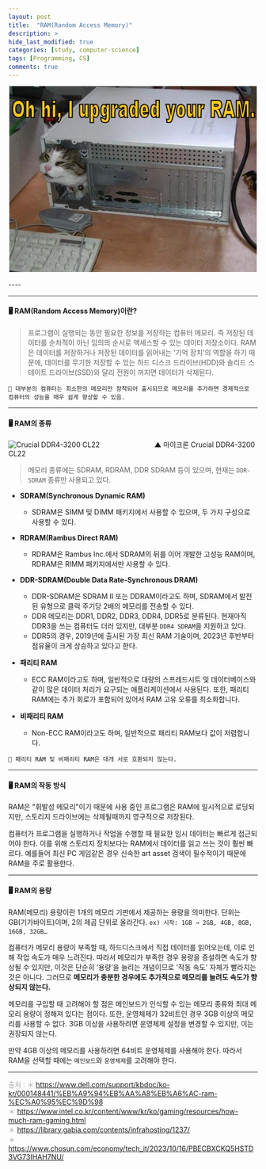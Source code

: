 ```yaml
---
layout: post
title:  "RAM(Random Access Memory)"
description: > 
hide_last_modified: true
categories: [study, computer-science]
tags: [Programming, CS]
comments: true
---
```


<p align="center">
  <img src="../../../assets/img/blog/computer_science/ram.jpg">
</p>
----

-----
#### 🖥️ RAM(Random Access Memory)이란?

> 프로그램이 실행되는 동안 필요한 정보를 저장하는 컴퓨터 메모리. 즉 저장된 데이터를 순차적이 아닌 임의의 순서로 액세스할 수 있는 데이터 저장소이다. 
RAM은 데이터를 저장하거나 저장된 데이터를 읽어내는 ‘기억 장치’의 역할을 하기 때문에, 데이터를 무기한 저장할 수 있는 하드 디스크 드라이브(HDD)와 솔리드 스테이트 드라이브(SSD)와 달리 전원이 꺼지면 데이터가 삭제된다.

`📝 대부분의 컴퓨터는 최소한의 메모리만 장착되어 출시되므로 메모리를 추가하면 경제적으로 컴퓨터의 성능을 매우 쉽게 향상할 수 있음.`

-----
#### 🖥️ RAM의 종류

![Crucial DDR4-3200 CL22](https://velog.velcdn.com/images/seony-dev/post/5ec9abc8-35c0-430f-8075-0b4b92552d35/image.jpg)&nbsp;&nbsp;&nbsp;&nbsp;&nbsp;&nbsp;&nbsp;&nbsp;&nbsp;&nbsp;&nbsp;&nbsp;&nbsp;&nbsp;&nbsp;&nbsp;&nbsp;&nbsp;&nbsp;&nbsp;&nbsp;&nbsp;&nbsp;&nbsp;&nbsp;&nbsp;&nbsp;&nbsp;▲ 마이크론 Crucial DDR4-3200 CL22


> 메모리 종류에는 SDRAM, RDRAM, DDR SDRAM 등이 있으며, 현재는 `DDR-SDRAM` 종류만 사용되고 있다.

- **SDRAM(Synchronous Dynamic RAM)**
	- SDRAM은 SIMM 및 DIMM 패키지에서 사용할 수 있으며, 두 가지 구성으로 사용할 수 있다. 

- **RDRAM(Rambus Direct RAM)**
	- RDRAM은 Rambus Inc.에서 SDRAM의 뒤를 이어 개발한 고성능 RAM이며, RDRAM은 RIMM 패키지에서만 사용할 수 있다.
    
- **DDR-SDRAM(Double Data Rate-Synchronous DRAM)**
	- DDR-SDRAM은 SDRAM II 또는 DDRAM이라고도 하며, SDRAM에서 발전된 유형으로 클럭 주기당 2배의 메모리를 전송할 수 있다.	
 	- DDR 메모리는 DDR1, DDR2, DDR3, DDR4, DDR5로 분류된다. 현재아직 DDR3을 쓰는 컴퓨터도 더러 있지만, 대부분 `DDR4 SDRAM`을 지원하고 있다. 
    - DDR5의 경우, 2019년에 출시된 가장 최신 RAM 기술이며, 2023년 후반부터 점유율이 크게 상승하고 있다고 한다. 

- **패리티 RAM**
	- ECC RAM이라고도 하며, 일반적으로 대량의 스프레드시트 및 데이터베이스와 같이 많은 데이터 처리가 요구되는 애플리케이션에서 사용된다. 
    또한, 패리티 RAM에는 추가 회로가 포함되어 있어서 RAM 고유 오류를 최소화합니다.

- **비패리티 RAM**
	- Non-ECC RAM이라고도 하며, 일반적으로 패리티 RAM보다 값이 저렴합니다.
    
`📝 패리티 RAM 및 비패리티 RAM은 대개 서로 호환되지 않는다.`

-----
#### 🖥️ RAM의 작동 방식

RAM은 "휘발성 메모리"이기 때문에 사용 중인 프로그램은 RAM에 일시적으로 로딩되지만, 스토리지 드라이브에는 삭제될때까지 영구적으로 저장된다.

컴퓨터가 프로그램을 실행하거나 작업을 수행할 때 필요한 임시 데이터는 빠르게 접근되어야 한다. 이를 위해 스토리지 장치보다는 RAM에서 데이터를 읽고 쓰는 것이 훨씬 빠르다. 예를들어 최신 PC 게임같은 경우 신속한 art asset 검색이 필수적이기 때문에 RAM을 주로 활용한다.

-----

#### 🖥️ RAM의 용량

RAM(메모리) 용량이란 1개의 메모리 기판에서 제공하는 용량을 의미한다. 단위는 GB(기가바이트)이며, 2의 제곱 단위로 올라간다. 
`ex) 시작: 1GB → 2GB, 4GB, 8GB, 16GB, 32GB…`

컴퓨터가 메모리 용량이 부족할 때, 하드디스크에서 직접 데이터를 읽어오는데, 이로 인해 작업 속도가 매우 느려진다. 
따라서 메모리가 부족한 경우 용량을 증설하면 속도가 향상될 수 있지만, 이것은 단순히 ‘용량’을 늘리는 개념이므로 '작동 속도' 자체가 빨라지는 것은 아니다. 그러므로 **메모리가 충분한 경우에도 추가적으로 메모리를 늘려도 속도가 향상되지 않는다.**

메모리를 구입할 때 고려해야 할 점은 메인보드가 인식할 수 있는 메모리 종류와 최대 메모리 용량이 정해져 있다는 점이다. 
또한, 운영체제가 32비트인 경우 3GB 이상의 메모리를 사용할 수 없다. 3GB 이상을 사용하려면 운영체제 설정을 변경할 수 있지만, 이는 권장되지 않는다.

만약 4GB 이상의 메모리를 사용하려면 64비트 운영체제를 사용해야 한다. 따라서 RAM을 선택할 때에는 `메인보드`와 `운영체제`를 고려해야 한다.

-----
<span style="color : darkgray;">출처 : 
＊ https://www.dell.com/support/kbdoc/ko-kr/000148441/%EB%A9%94%EB%AA%A8%EB%A6%AC-ram-%EC%A0%95%EC%9D%98 <br>
＊ https://www.intel.co.kr/content/www/kr/ko/gaming/resources/how-much-ram-gaming.html <br>
＊ https://library.gabia.com/contents/infrahosting/1237/ <br>
＊ https://www.chosun.com/economy/tech_it/2023/10/16/PBECBXCKQ5HSTD3VG73IHAH7NU/ <br>
</span>